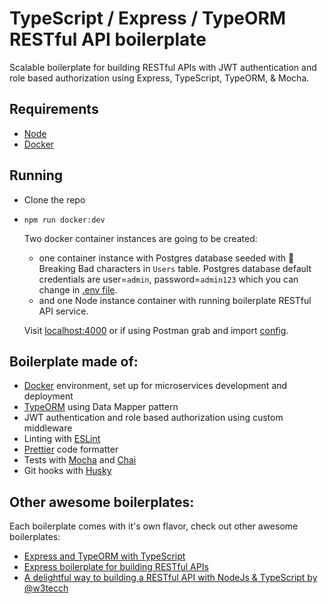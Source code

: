 # TypeScript / Express / TypeORM RESTful API boilerplate

Scalable boilerplate for building RESTful APIs with JWT authentication and role based authorization using Express, TypeScript, TypeORM, & Mocha.

## Requirements

- [Node](https://nodejs.org/)
- [Docker](https://www.docker.com/)

## Running

- Clone the repo
- `npm run docker:dev`

  Two docker container instances are going to be created:

  - one container instance with Postgres database seeded with 💊 Breaking Bad characters in `Users` table. Postgres database default credentials are user=`admin`, password=`admin123` which you can change in [.env file](/config/dev.env).
  - and one Node instance container with running boilerplate RESTful API service.

  Visit [localhost:4000](http://localhost:4000/) or if using Postman grab and import [config](/postman).

## Boilerplate made of:

- [Docker](https://www.docker.com/) environment, set up for microservices development and deployment
- [TypeORM](https://typeorm.io/) using Data Mapper pattern
- JWT authentication and role based authorization using custom middleware
- Linting with [ESLint](https://eslint.org/)
- [Prettier](https://prettier.io/) code formatter
- Tests with [Mocha](https://mochajs.org/) and [Chai](https://www.chaijs.com/)
- Git hooks with [Husky](https://github.com/typicode/husky)

## Other awesome boilerplates:

Each boilerplate comes with it's own flavor, check out other awesome boilerplates:

- [Express and TypeORM with TypeScript](https://github.com/typeorm/typescript-express-example)
- [Express boilerplate for building RESTful APIs](https://github.com/danielfsousa/express-rest-es2017-boilerplate)
- [A delightful way to building a RESTful API with NodeJs & TypeScript by @w3tecch](https://github.com/w3tecch/express-typescript-boilerplate)
